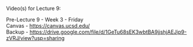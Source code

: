 Video(s) for Lecture 9:

Pre-Lecture 9 - Week 3 - Friday  
Canvas - https://canvas.ucsd.edu/  
Backup - https://drive.google.com/file/d/1GeTu68sEK3wbtBA9jjshjAEJip9-zVRJ/view?usp=sharing
